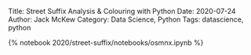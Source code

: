 Title: Street Suffix Analysis & Colouring with Python
Date: 2020-07-24
Author: Jack McKew
Category: Data Science, Python
Tags: datascience, python

{% notebook 2020/street-suffix/notebooks/osmnx.ipynb %}
